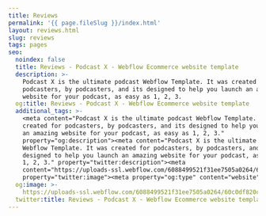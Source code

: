 ```yaml
---
title: Reviews
permalink: '{{ page.fileSlug }}/index.html'
layout: reviews.html
slug: reviews
tags: pages
seo:
  noindex: false
  title: Reviews - Podcast X - Webflow Ecommerce website template
  description: >-
    Podcast X is the ultimate podcast Webflow Template. It was created for
    podcasters, by podcasters, and its designed to help you launch an amazing
    website for your podcast, as easy as 1, 2, 3.
  og:title: Reviews - Podcast X - Webflow Ecommerce website template
  additional_tags: >-
    <meta content="Podcast X is the ultimate podcast Webflow Template. It was
    created for podcasters, by podcasters, and its designed to help you launch
    an amazing website for your podcast, as easy as 1, 2, 3."
    property="og:description"><meta content="Podcast X is the ultimate podcast
    Webflow Template. It was created for podcasters, by podcasters, and its
    designed to help you launch an amazing website for your podcast, as easy as
    1, 2, 3." property="twitter:description"><meta
    content="https://uploads-ssl.webflow.com/6088499521f31ee7505a0264/60c0df820cd3880dceab5acf_podcast-webflow-template.png"
    property="twitter:image"><meta property="og:type" content="website">
  og:image: >-
    https://uploads-ssl.webflow.com/6088499521f31ee7505a0264/60c0df820cd3880dceab5acf_podcast-webflow-template.png
  twitter:title: Reviews - Podcast X - Webflow Ecommerce website template
---
```



